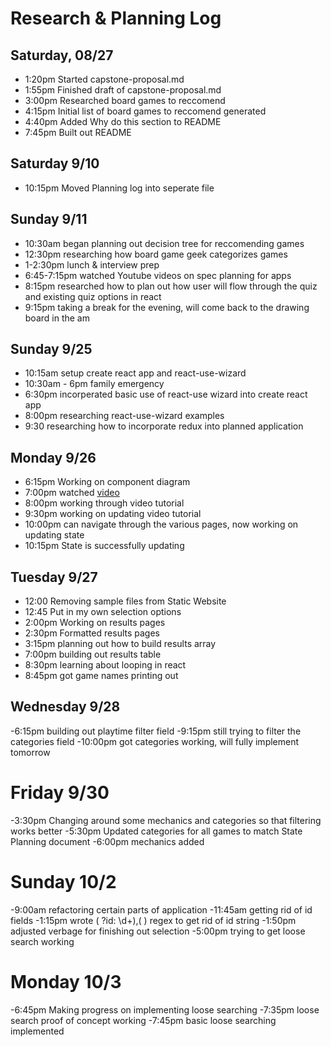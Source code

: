 
# Research & Planning Log

## Saturday, 08/27

- 1:20pm Started capstone-proposal.md
- 1:55pm Finished draft of capstone-proposal.md
- 3:00pm Researched board games to reccomend
- 4:15pm Initial list of board games to reccomend generated
- 4:40pm Added Why do this section to README
- 7:45pm Built out README

## Saturday 9/10

- 10:15pm Moved Planning log into seperate file

## Sunday 9/11

- 10:30am began planning out decision tree for reccomending games
- 12:30pm researching how board game geek categorizes games
- 1-2:30pm lunch & interview prep
- 6:45-7:15pm watched Youtube videos on spec planning for apps
- 8:15pm researched how to plan out how user will flow through the quiz and existing quiz options in react
- 9:15pm taking a break for the evening, will come back to the drawing board in the am

## Sunday 9/25

- 10:15am setup create react app and react-use-wizard
- 10:30am - 6pm family emergency
- 6:30pm incorperated basic use of react-use wizard into create react app
- 8:00pm researching react-use-wizard examples
- 9:30 researching how to incorporate redux into planned application

## Monday 9/26

- 6:15pm Working on component diagram
- 7:00pm watched [video](https://www.youtube.com/watch?v=evDxlqnsxXc)
- 8:00pm working through video tutorial
- 9:30pm working on updating video tutorial
- 10:00pm can navigate through the various pages, now working on updating state
- 10:15pm State is successfully updating

## Tuesday 9/27

- 12:00 Removing sample files from Static Website
- 12:45 Put in my own selection options
- 2:00pm Working on results pages
- 2:30pm Formatted results pages
- 3:15pm planning out how to build results array
- 7:00pm building out results table
- 8:30pm learning about looping in react
- 8:45pm got game names printing out

## Wednesday 9/28

-6:15pm building out playtime filter field
-9:15pm still trying to filter the categories field
-10:00pm got categories working, will fully implement tomorrow

# Friday 9/30

-3:30pm Changing around some mechanics and categories so that filtering works better
-5:30pm Updated categories for all games to match State Planning document
-6:00pm mechanics added

# Sunday 10/2

-9:00am refactoring certain parts of application
-11:45am getting rid of id fields
-1:15pm wrote ( ?id: \d+),( ) regex to get rid of id string
-1:50pm adjusted verbage for finishing out selection
-5:00pm trying to get loose search working

# Monday 10/3

-6:45pm Making progress on implementing loose searching
-7:35pm loose search proof of concept working
-7:45pm basic loose searching implemented
